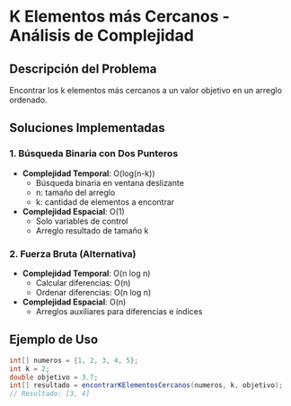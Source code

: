 # K Elementos más Cercanos - Análisis de Complejidad

## Descripción del Problema

Encontrar los k elementos más cercanos a un valor objetivo en un arreglo ordenado.

## Soluciones Implementadas

### 1. Búsqueda Binaria con Dos Punteros

- **Complejidad Temporal**: O(log(n-k))
  - Búsqueda binaria en ventana deslizante
  - n: tamaño del arreglo
  - k: cantidad de elementos a encontrar
- **Complejidad Espacial**: O(1)
  - Solo variables de control
  - Arreglo resultado de tamaño k

### 2. Fuerza Bruta (Alternativa)

- **Complejidad Temporal**: O(n log n)
  - Calcular diferencias: O(n)
  - Ordenar diferencias: O(n log n)
- **Complejidad Espacial**: O(n)
  - Arreglos auxiliares para diferencias e índices

## Ejemplo de Uso

```java
int[] numeros = {1, 2, 3, 4, 5};
int k = 2;
double objetivo = 3.7;
int[] resultado = encontrarKElementosCercanos(numeros, k, objetivo);
// Resultado: [3, 4]
```
